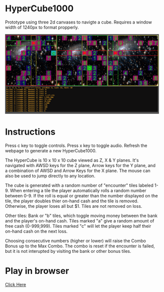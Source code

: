 # HyperCube1000

Prototype using three 2d canvases to navigte a cube. Requires a window width of 1240px to format propperly.

<img src="images/preview.png" alt="A screenshot of the game" width="600"></img>

# Instructions

Press c key to toggle controls. Press x key to toggle audio. Refresh the webpage to generate a new HyperCube1000.

The HyperCube is 10 x 10 x 10 cube viewed as Z, X & Y planes. It's navigated with AWSD keys for the Z plane, Arrow keys for the Y plane, and a combination of AWSD and Arrow Keys for the X plane. The mouse can also be used to jump directly to any location.

The cube is generated with a random number of "encounter" tiles labeled 1-9. When entering a tile the player automatically rolls a random number between 0-9. If the roll is equal or greater than the number displayed on the tile, the player doubles thier on-hand cash and the tile is removed. Otherwise, the player loses all but $1. Tiles are not removed on loss.

Other tiles: Bank or "b" tiles, which toggle moving money between the bank and the player's on-hand cash. Tiles marked "a" give a random amount of free cash (0-999,999). Tiles marked "c" will let the player keep half their on-hand cash on the next loss.

Choosing consecutive numbers (higher or lower) will raise the Combo Bonus up to the Max Combo. The combo is reset if the encounter is failed, but it is not interupted by visiting the bank or other bonus tiles.

# Play in browser

[Click Here](https://doomlazer.github.io/HyperCube1000)